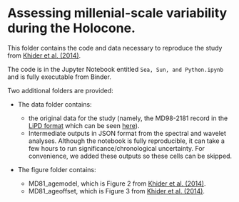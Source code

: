 # Assessing millenial-scale variability during the Holocone.

This folder contains the code and data necessary to reproduce the study from [Khider et al. (2014)](https://agupubs.onlinelibrary.wiley.com/doi/full/10.1002/2013PA002534).

The code is in the Jupyter Notebook entitled `Sea, Sun, and Python.ipynb` and is fully executable from Binder.

Two additional folders are provided:
* The data folder contains:
  * the original data for the study (namely, the MD98-2181 record in the [LiPD format](lipd.net) which can be seen [here](wiki.linked.earth)).
  * Intermediate outputs in JSON format from the spectral and wavelet analyses. Although the notebook is fully reproducible, it can take a few hours to run significance/chronological uncertainty. For convenience, we added these outputs so these cells can be skipped.

* The figure folder contains:
  * MD81_agemodel, which is Figure 2 from [Khider et al. (2014)](https://agupubs.onlinelibrary.wiley.com/doi/full/10.1002/2013PA002534).
  * MD81_ageoffset, which is Figure 3 from [Khider et al. (2014)](https://agupubs.onlinelibrary.wiley.com/doi/full/10.1002/2013PA002534).
  

